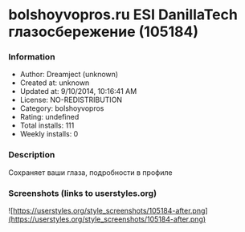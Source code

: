 # bolshoyvopros.ru ESI DanillaTech глазосбережение (105184)

### Information
- Author: Dreamject (unknown)
- Created at: unknown
- Updated at: 9/10/2014, 10:16:41 AM
- License: NO-REDISTRIBUTION
- Category: bolshoyvopros
- Rating: undefined
- Total installs: 111
- Weekly installs: 0


### Description
Сохраняет ваши глаза, подробности в профиле


### Screenshots (links to userstyles.org)
![https://userstyles.org/style_screenshots/105184-after.png](https://userstyles.org/style_screenshots/105184-after.png)


